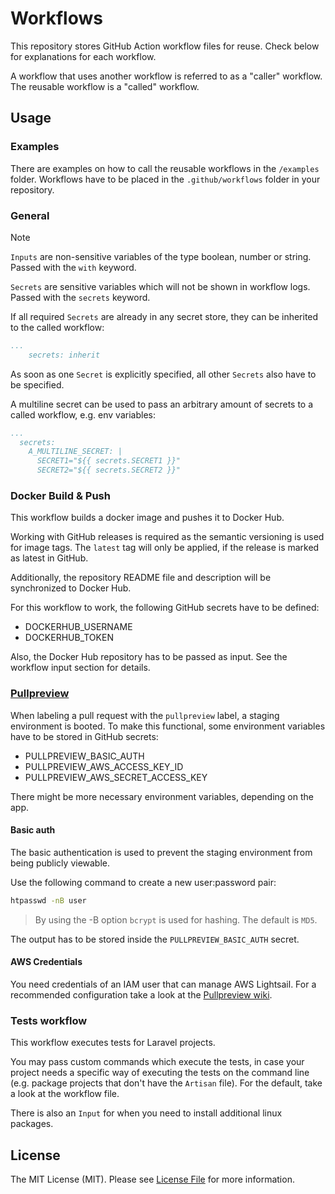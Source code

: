 # Workflows

This repository stores GitHub Action workflow files for reuse. Check below for explanations for each workflow.

A workflow that uses another workflow is referred to as a "caller" workflow. The reusable workflow is a "called" workflow.

## Usage

### Examples

There are examples on how to call the reusable workflows in the `/examples` folder. Workflows have to be placed in the `.github/workflows` folder in your repository.

### General

> [!NOTE]
>
> `Inputs` are non-sensitive variables of the type boolean, number or string. Passed with the `with` keyword.
>
> `Secrets` are sensitive variables which will not be shown in workflow logs. Passed with the `secrets` keyword.

If all required `Secrets` are already in any secret store, they can be inherited to the called workflow:

```yml
...
    secrets: inherit
```

As soon as one `Secret` is explicitly specified, all other `Secrets` also have to be specified.

A multiline secret can be used to pass an arbitrary amount of secrets to a called workflow, e.g. env variables:

```yml
...
  secrets:
    A_MULTILINE_SECRET: |
      SECRET1="${{ secrets.SECRET1 }}"
      SECRET2="${{ secrets.SECRET2 }}"
```

### Docker Build & Push

This workflow builds a docker image and pushes it to Docker Hub.

Working with GitHub releases is required as the semantic versioning is used for image tags. The `latest` tag will only be applied, if the release is marked as latest in GitHub. 

Additionally, the repository README file and description will be synchronized to Docker Hub. 

For this workflow to work, the following GitHub secrets have to be defined:

- DOCKERHUB_USERNAME
- DOCKERHUB_TOKEN

Also, the Docker Hub repository has to be passed as input. See the workflow input section for details.

### [Pullpreview](https://github.com/pullpreview/action)

When labeling a pull request with the `pullpreview` label, a staging environment is booted. To make this functional, some environment variables have to be stored in GitHub secrets:

- PULLPREVIEW_BASIC_AUTH
- PULLPREVIEW_AWS_ACCESS_KEY_ID
- PULLPREVIEW_AWS_SECRET_ACCESS_KEY

There might be more necessary environment variables, depending on the app.

#### Basic auth

The basic authentication is used to prevent the staging environment from being publicly viewable.

Use the following command to create a new user:password pair:

```bash
htpasswd -nB user
```

> By using the -B option `bcrypt` is used for hashing. The default is `MD5`.

The output has to be stored inside the `PULLPREVIEW_BASIC_AUTH` secret.

#### AWS Credentials

You need credentials of an IAM user that can manage AWS Lightsail. For a recommended configuration take a look at
the [Pullpreview wiki](https://github.com/pullpreview/action/wiki/Recommended-AWS-Configuration).

### Tests workflow

This workflow executes tests for Laravel projects.

You may pass custom commands which execute the tests, in case your project needs a specific way of executing the tests on the command line (e.g. package projects that don't have the `Artisan` file).
For the default, take a look at the workflow file.

There is also an `Input` for when you need to install additional linux packages. 

## License

The MIT License (MIT). Please see [License File](LICENSE) for more information.
